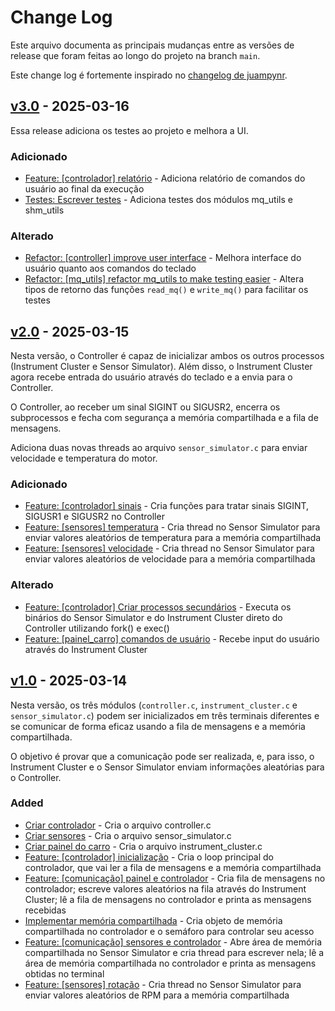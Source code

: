# Change Log
Este arquivo documenta as principais mudanças entre as versões de release que foram feitas ao longo do projeto na branch `main`.
 
Este change log é fortemente inspirado no [changelog de juampynr](https://gist.github.com/juampynr/4c18214a8eb554084e21d6e288a18a2c).
 
## [v3.0](https://github.com/jrmc734/testenv_posix/releases/tag/v3.0) - 2025-03-16

Essa release adiciona os testes ao projeto e melhora a UI.
 
### Adicionado

- [Feature: [controlador] relatório](https://github.com/jrmc734/testenv_posix/issues/22) - Adiciona relatório de comandos do usuário ao final da execução
- [Testes: Escrever testes](https://github.com/jrmc734/testenv_posix/issues/8) - Adiciona testes dos módulos mq_utils e shm_utils

### Alterado

- [Refactor: [controller] improve user interface](https://github.com/jrmc734/testenv_posix/issues/46) - Melhora interface do usuário quanto aos comandos do teclado
- [Refactor: [mq_utils] refactor mq_utils to make testing easier](https://github.com/jrmc734/testenv_posix/issues/43) - Altera tipos de retorno das funções `read_mq()` e `write_mq()` para facilitar os testes
 
## [v2.0](https://github.com/jrmc734/testenv_posix/releases/tag/v2.0) - 2025-03-15
  
Nesta versão, o Controller é capaz de inicializar ambos os outros processos (Instrument Cluster e Sensor Simulator). Além disso, o Instrument Cluster agora recebe entrada do usuário através do teclado e a envia para o Controller.  

O Controller, ao receber um sinal SIGINT ou SIGUSR2, encerra os subprocessos e fecha com segurança a memória compartilhada e a fila de mensagens.  

Adiciona duas novas threads ao arquivo `sensor_simulator.c` para enviar velocidade e temperatura do motor.

### Adicionado

- [Feature: [controlador] sinais](https://github.com/jrmc734/testenv_posix/issues/20) - Cria funções para tratar sinais SIGINT, SIGUSR1 e SIGUSR2 no Controller
- [Feature: [sensores] temperatura](https://github.com/jrmc734/testenv_posix/issues/18) - Cria thread no Sensor Simulator para enviar valores aleatórios de temperatura para a memória compartilhada
- [Feature: [sensores] velocidade](https://github.com/jrmc734/testenv_posix/issues/16) - Cria thread no Sensor Simulator para enviar valores aleatórios de velocidade para a memória compartilhada

 
### Alterado

- [Feature: [controlador] Criar processos secundários](https://github.com/jrmc734/testenv_posix/issues/33) - Executa os binários do Sensor Simulator e do Instrument Cluster direto do Controller utilizando fork() e exec()
- [Feature: [painel_carro] comandos de usuário](https://github.com/jrmc734/testenv_posix/issues/19) - Recebe input do usuário através do Instrument Cluster
 
## [v1.0](https://github.com/jrmc734/testenv_posix/releases/tag/v1.0) - 2025-03-14

Nesta versão, os três módulos (`controller.c`, `instrument_cluster.c` e `sensor_simulator.c`) podem ser inicializados em três terminais diferentes e se comunicar de forma eficaz usando a fila de mensagens e a memória compartilhada.  

O objetivo é provar que a comunicação pode ser realizada, e, para isso, o Instrument Cluster e o Sensor Simulator enviam informações aleatórias para o Controller.
 
### Added

- [Criar controlador](https://github.com/jrmc734/testenv_posix/issues/2) - Cria o arquivo controller.c
- [Criar sensores](https://github.com/jrmc734/testenv_posix/issues/4) - Cria o arquivo sensor_simulator.c
- [Criar painel do carro](https://github.com/jrmc734/testenv_posix/issues/15) - Cria o arquivo instrument_cluster.c
- [Feature: [controlador] inicialização](https://github.com/jrmc734/testenv_posix/issues/21) - Cria o loop principal do controlador, que vai ler a fila de mensagens e a memória compartilhada
- [Feature: [comunicação] painel e controlador](https://github.com/jrmc734/testenv_posix/issues/14) - Cria fila de mensagens no controlador; escreve valores aleatórios na fila através do Instrument Cluster; lê a fila de mensagens no controlador e printa as mensagens recebidas
- [Implementar memória compartilhada](https://github.com/jrmc734/testenv_posix/issues/12) - Cria objeto de memória compartilhada no controlador e o semáforo para controlar seu acesso
- [Feature: [comunicação] sensores e controlador](https://github.com/jrmc734/testenv_posix/issues/5) - Abre área de memória compartilhada no Sensor Simulator e cria thread para escrever nela; lê a área de memória compartilhada no controlador e printa as mensagens obtidas no terminal
- [Feature: [sensores] rotação](https://github.com/jrmc734/testenv_posix/issues/17) - Cria thread no Sensor Simulator para enviar valores aleatórios de RPM para a memória compartilhada
